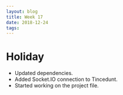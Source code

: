 ```yaml
---
layout: blog
title: Week 17
date: 2018-12-24
tags:
---
```

# Holiday
* Updated dependencies.
* Added Socket.IO connection to Tincedunt.
* Started working on the project file.
